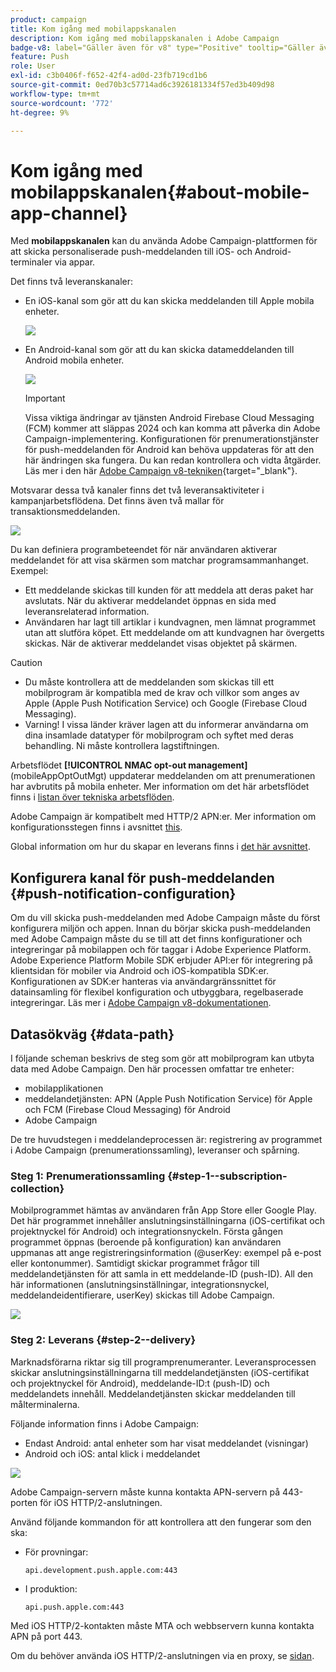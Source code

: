 ```yaml
---
product: campaign
title: Kom igång med mobilappskanalen
description: Kom igång med mobilappskanalen i Adobe Campaign
badge-v8: label="Gäller även för v8" type="Positive" tooltip="Gäller även Campaign v8"
feature: Push
role: User
exl-id: c3b0406f-f652-42f4-ad0d-23fb719cd1b6
source-git-commit: 0ed70b3c57714ad6c3926181334f57ed3b409d98
workflow-type: tm+mt
source-wordcount: '772'
ht-degree: 9%

---
```


# Kom igång med mobilappskanalen{#about-mobile-app-channel}

Med **mobilappskanalen** kan du använda Adobe Campaign-plattformen för att skicka personaliserade push-meddelanden till iOS- och Android-terminaler via appar.

Det finns två leveranskanaler:

* En iOS-kanal som gör att du kan skicka meddelanden till Apple mobila enheter.

  ![](assets/nmac_intro_2.png)

* En Android-kanal som gör att du kan skicka datameddelanden till Android mobila enheter.

  ![](assets/nmac_intro_1.png)

  >[!IMPORTANT]
  >
  >Vissa viktiga ändringar av tjänsten Android Firebase Cloud Messaging (FCM) kommer att släppas 2024 och kan komma att påverka din Adobe Campaign-implementering. Konfigurationen för prenumerationstjänster för push-meddelanden för Android kan behöva uppdateras för att den här ändringen ska fungera. Du kan redan kontrollera och vidta åtgärder. Läs mer i den här [Adobe Campaign v8-tekniken](https://experienceleague.adobe.com/docs/campaign/technotes-ac/tn-new/push-technote.html?lang=sv){target="_blank"}.

Motsvarar dessa två kanaler finns det två leveransaktiviteter i kampanjarbetsflödena. Det finns även två mallar för transaktionsmeddelanden.

![](assets/nmac_intro_3.png)


Du kan definiera programbeteendet för när användaren aktiverar meddelandet för att visa skärmen som matchar programsammanhanget. Exempel:

* Ett meddelande skickas till kunden för att meddela att deras paket har avslutats. När du aktiverar meddelandet öppnas en sida med leveransrelaterad information.
* Användaren har lagt till artiklar i kundvagnen, men lämnat programmet utan att slutföra köpet. Ett meddelande om att kundvagnen har övergetts skickas. När de aktiverar meddelandet visas objektet på skärmen.

>[!CAUTION]
>
>* Du måste kontrollera att de meddelanden som skickas till ett mobilprogram är kompatibla med de krav och villkor som anges av Apple (Apple Push Notification Service) och Google (Firebase Cloud Messaging).
>* Varning! I vissa länder kräver lagen att du informerar användarna om dina insamlade datatyper för mobilprogram och syftet med deras behandling. Ni måste kontrollera lagstiftningen.

Arbetsflödet **[!UICONTROL NMAC opt-out management]** (mobileAppOptOutMgt) uppdaterar meddelanden om att prenumerationen har avbrutits på mobila enheter. Mer information om det här arbetsflödet finns i [listan över tekniska arbetsflöden](../../workflow/using/about-technical-workflows.md).

Adobe Campaign är kompatibelt med HTTP/2 APN:er. Mer information om konfigurationsstegen finns i avsnittet [this](configuring-the-mobile-application.md).

Global information om hur du skapar en leverans finns i [det här avsnittet](steps-about-delivery-creation-steps.md).


## Konfigurera kanal för push-meddelanden {#push-notification-configuration}

Om du vill skicka push-meddelanden med Adobe Campaign måste du först konfigurera miljön och appen. Innan du börjar skicka push-meddelanden med Adobe Campaign måste du se till att det finns konfigurationer och integreringar på mobilappen och för taggar i Adobe Experience Platform. Adobe Experience Platform Mobile SDK erbjuder API:er för integrering på klientsidan för mobiler via Android och iOS-kompatibla SDK:er. Konfigurationen av SDK:er hanteras via användargränssnittet för datainsamling för flexibel konfiguration och utbyggbara, regelbaserade integreringar. Läs mer i [Adobe Campaign v8-dokumentationen](https://experienceleague.adobe.com/sv/docs/campaign/campaign-v8/send/push/push-settings).


## Datasökväg {#data-path}

I följande scheman beskrivs de steg som gör att mobilprogram kan utbyta data med Adobe Campaign. Den här processen omfattar tre enheter:

* mobilapplikationen
* meddelandetjänsten: APN (Apple Push Notification Service) för Apple och FCM (Firebase Cloud Messaging) för Android
* Adobe Campaign

De tre huvudstegen i meddelandeprocessen är: registrering av programmet i Adobe Campaign (prenumerationssamling), leveranser och spårning.

### Steg 1: Prenumerationssamling {#step-1--subscription-collection}

Mobilprogrammet hämtas av användaren från App Store eller Google Play. Det här programmet innehåller anslutningsinställningarna (iOS-certifikat och projektnyckel för Android) och integrationsnyckeln. Första gången programmet öppnas (beroende på konfiguration) kan användaren uppmanas att ange registreringsinformation (@userKey: exempel på e-post eller kontonummer). Samtidigt skickar programmet frågor till meddelandetjänsten för att samla in ett meddelande-ID (push-ID). All den här informationen (anslutningsinställningar, integrationsnyckel, meddelandeidentifierare, userKey) skickas till Adobe Campaign.

![](assets/nmac_register_view.png)

### Steg 2: Leverans {#step-2--delivery}

Marknadsförarna riktar sig till programprenumeranter. Leveransprocessen skickar anslutningsinställningarna till meddelandetjänsten (iOS-certifikat och projektnyckel för Android), meddelande-ID:t (push-ID) och meddelandets innehåll. Meddelandetjänsten skickar meddelanden till målterminalerna.

Följande information finns i Adobe Campaign:

* Endast Android: antal enheter som har visat meddelandet (visningar)
* Android och iOS: antal klick i meddelandet

![](assets/nmac_delivery_view.png)

Adobe Campaign-servern måste kunna kontakta APN-servern på 443-porten för iOS HTTP/2-anslutningen.

Använd följande kommandon för att kontrollera att den fungerar som den ska:

* För provningar:

  ```
  api.development.push.apple.com:443
  ```

* I produktion:

  ```
  api.push.apple.com:443
  ```

Med iOS HTTP/2-kontakten måste MTA och webbservern kunna kontakta APN på port 443.

Om du behöver använda iOS HTTP/2-anslutningen via en proxy, se [sidan](../../installation/using/file-res-management.md#proxy-connection-configuration).
